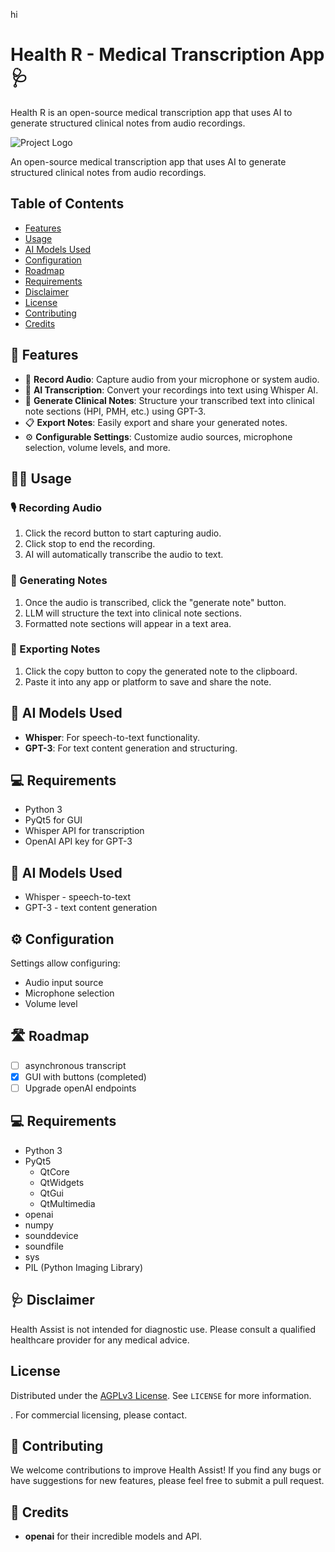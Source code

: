 hi
# Health R - Medical Transcription App 🩺

Health R is an open-source medical transcription app that uses AI to generate structured clinical notes from audio recordings.

![Project Logo](link_to_logo_image)

An open-source medical transcription app that uses AI to generate structured clinical notes from audio recordings.

## Table of Contents
- [Features](#features)
- [Usage](#usage)
- [AI Models Used](#ai-models-used)
- [Configuration](#configuration)
- [Roadmap](#roadmap)
- [Requirements](#requirements)
- [Disclaimer](#disclaimer)
- [License](#license)
- [Contributing](#contributing)
- [Credits](#credits)


## 💊 Features
- 🎤 **Record Audio**: Capture audio from your microphone or system audio.
- 🤖 **AI Transcription**: Convert your recordings into text using Whisper AI.
- 📄 **Generate Clinical Notes**: Structure your transcribed text into clinical note sections (HPI, PMH, etc.) using GPT-3.
- 📋 **Export Notes**: Easily export and share your generated notes.
- ⚙️ **Configurable Settings**: Customize audio sources, microphone selection, volume levels, and more.

## 👩‍⚕️ Usage
### 🎙 Recording Audio
1. Click the record button to start capturing audio.
2. Click stop to end the recording.
3. AI will automatically transcribe the audio to text.

### 📝 Generating Notes
1. Once the audio is transcribed, click the "generate note" button.
2. LLM will structure the text into clinical note sections.
3. Formatted note sections will appear in a text area.

### 📎 Exporting Notes
1. Click the copy button to copy the generated note to the clipboard.
2. Paste it into any app or platform to save and share the note.

## 🤖 AI Models Used
- **Whisper**: For speech-to-text functionality.
- **GPT-3**: For text content generation and structuring.

## 💻 Requirements
- Python 3
- PyQt5 for GUI
- Whisper API for transcription
- OpenAI API key for GPT-3


## 🤖 AI Models Used
- Whisper - speech-to-text
- GPT-3 - text content generation

## ⚙️ Configuration

Settings allow configuring:
- Audio input source
- Microphone selection
- Volume level

## 🛣️ Roadmap

- [ ] asynchronous transcript 
- [x] GUI with buttons (completed)
- [ ] Upgrade openAI endpoints 

## 💻 Requirements
- Python 3
- PyQt5
  - QtCore
  - QtWidgets
  - QtGui
  - QtMultimedia
- openai
- numpy
- sounddevice
- soundfile
- sys
- PIL (Python Imaging Library)

## 🩺 Disclaimer
Health Assist is not intended for diagnostic use. Please consult a qualified healthcare provider for any medical advice.

<!-- LICENSE -->

## License

Distributed under the [AGPLv3 License](https://www.gnu.org/licenses/agpl-3.0.en.html). See `LICENSE` for more information.

. For commercial licensing, please contact.


## 🙌 Contributing

We welcome contributions to improve Health Assist! If you find any bugs or have suggestions for new features, please feel free to submit a pull request.

## 🌟 Credits
- **openai** for their incredible models and API.




